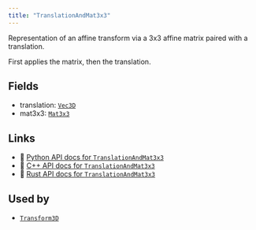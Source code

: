 ```yaml
---
title: "TranslationAndMat3x3"
---
```


Representation of an affine transform via a 3x3 affine matrix paired with a translation.

First applies the matrix, then the translation.

## Fields

* translation: [`Vec3D`](../datatypes/vec3d.md)
* mat3x3: [`Mat3x3`](../datatypes/mat3x3.md)

## Links
 * 🐍 [Python API docs for `TranslationAndMat3x3`](https://ref.rerun.io/docs/python/stable/common/datatypes#rerun.datatypes.TranslationAndMat3x3)
 * 🌊 [C++ API docs for `TranslationAndMat3x3`](https://ref.rerun.io/docs/cpp/stable/structrerun_1_1datatypes_1_1TranslationAndMat3x3.html?speculative-link)
 * 🦀 [Rust API docs for `TranslationAndMat3x3`](https://docs.rs/rerun/latest/rerun/datatypes/struct.TranslationAndMat3x3.html)


## Used by

* [`Transform3D`](../datatypes/transform3d.md)
